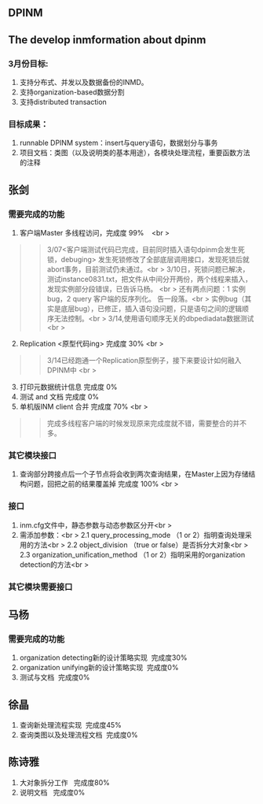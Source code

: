## DPINM

## The develop inmformation about dpinm

### 3月份目标:
1. 支持分布式、并发以及数据备份的INMD。
2. 支持organization-based数据分割
3. 支持distributed transaction

### 目标成果：
1. runnable DPINM system：insert与query语句，数据划分与事务
2. 项目文档：类图（以及说明类的基本用途），各模块处理流程，重要函数方法的注释

## 张剑

### 需要完成的功能
1. 客户端Master 多线程访问，完成度 99%    <br \>
>> 3/07<客户端测试代码已完成，目前同时插入语句dpinm会发生死锁，debuging> 发生死锁修改了全部底层调用接口，发现死锁后就abort事务，目前测试仍未通过。<br \> 
>> 3/10日，死锁问题已解决，测试instance0831.txt，把文件从中间分开两份，两个线程来插入，发现实例部分段错误，已告诉马杨。 <br \>
>> 还有两点问题：1 实例bug，2 query 客户端的反序列化。 告一段落。<br \>
>> 实例bug（其实是底层bug），已修正，插入语句没问题，只是语句之间的逻辑顺序无法控制。<br \>
>> 3/14,使用语句顺序无关的dbpediadata数据测试<br \>
2. Replication <原型代码ing> 完成度 30% <br \>
>> 3/14已经跑通一个Replication原型例子，接下来要设计如何融入DPINM中 <br \>
3. 打印元数据统计信息 完成度 0%
4. 测试 and 文档  完成度 0%
5. 单机版INM client 合并 完成度 70% <br \>
>> 完成多线程客户端的时候发现原来完成度就不错，需要整合的并不多。

### 其它模块接口
1. 查询部分跨接点后一个子节点将会收到两次查询结果，在Master上因为存储结构问题，回把之前的结果覆盖掉 完成度 100% <br \>

### 接口
1. inm.cfg文件中，静态参数与动态参数区分开<br \>
2. 需添加参数：<br \>
2.1 query_processing_mode （1 or 2）指明查询处理采用的方法<br \>
2.2 object_division （true or false）是否拆分大对象<br \>
2.3 organization_unification_method （1 or 2）指明采用的organization detection的方法<br \>

### 其它模块需要接口

## 马杨
### 需要完成的功能
1. organization detecting新的设计策略实现  完成度30%
2. organization unifying新的设计策略实现  完成度0%
3. 测试与文档  完成度0%

## 徐晶
1. 查询新处理流程实现  完成度45%
2. 查询类图以及处理流程文档  完成度0%

## 陈诗雅
1. 大对象拆分工作   完成度80%
2. 说明文档   完成度0%
